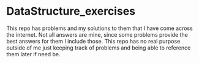 # DataStructure_exercises

This repo has problems and my solutions to them that I have come across the internet. Not all answers are mine,
since some problems provide the best answers for them I include those. This repo has no real purpose outside of 
me just keeping track of problems and being able to reference them later if need be.
